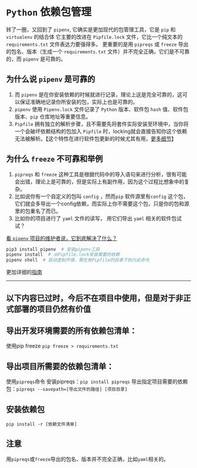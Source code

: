 # `Python` 依赖包管理

转了一圈，又回到了 `pipenv`, 它确实是更加现代的包管理工具，它是 `pip` 和 `virtualenv` 的结合体
它主要的改进在 `Pipfile.lock` 文件，它比一个纯文本的 `requirements.txt` 文件表达力要强得多。
更重要的是用 `pipreqs` 或 `freeze` 导出的包名、版本（生成一个 `requirements.txt` 文件）并不完全正确，它们是不可靠的，而 `pipenv` 是可靠的。

## 为什么说 `pipenv` 是可靠的

1. 而 `pipenv` 是在你安装依赖的时候就进行记录，理论上这是完全可靠的，这可以保证准确地记录你所安装的包，实际上也是可靠的。
2. `pipenv` 使用 `Pipenv.lock` 文件记录了 `Python` 版本、软件包 `hash` 值、软件包版本、`pip` 仓库地址等重要信息。
3. `Pipfile` 拥有独立的解析步骤，且不需要先将套件实际安装至环境中，当你将一个会破坏依赖结构的包加入 `Pipfile` 时，locking就会直接告知你这个依赖无法被解析。【这个特性在进行软件包更新的时候尤其有用，[更多细节](https://lax.v2ex.com/t/461581)】

## 为什么 `freeze` 不可靠和举例

1. `pipreqs` 和 `freeze` 这种工具是根据代码中的导入语句来进行分析，很有可能会出错，理论上是可靠的，但是实际上有副作用，因为这个过程比想象中的复杂。
2. 比如说你有一个自定义的包叫 `config` ，然而`pip` 软件源里有`config` 这个包，它们就会多导出一个config依赖，而实际上你不需要这个包，只是你的包和源里的包重名了而已。
3. 比如你的项目进行了 `yaml` 文件的读写， 用它们导出 `yaml` 相关的软件包试试？

[看 `pipenv` 项目的维护者说，它到底解决了什么？](https://lax.v2ex.com/t/461581)

``` sh
pip3 install pipenv  # 安装pipenv工具
pipenv install  # 从Pipfile.lock安装需要的依赖
pipenv shell  # 启动虚拟环境，需在有Pipfile的目录下执行此命令
```

更加详细的[指南](https://pipenv.readthedocs.io/en/latest/)

-------------------

## **以下内容已过时，今后不在项目中使用，但是对于非正式部署的项目仍然有价值**

## 导出开发环境需要的所有依赖包清单：

使用pip freeze
`pip freeze > requirements.txt`

## 导出项目所需要的依赖包清单：

使用`pipreqs`命令
安装pipreqs：`pip install pipreqs`
导出指定项目需要的依赖包：`pipreqs --savepath=[导出文件的路径] [项目目录]`

## 安装依赖包

`pip install -r [依赖文件清单]`

## 注意

用`pipreqs`或`freeze`导出的包名、版本并不完全正确，比如`yaml`相关的。

